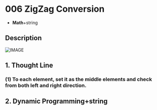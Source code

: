 # 006 ZigZag Conversion

-  **Math**+string


## Description
![IMAGE](Pic/006.png)

## 1. Thought Line
### (1) To each element, set it as the middle elements and check from both left and right direction. 



## 2.  **Dynamic Programming**+string

```c

```